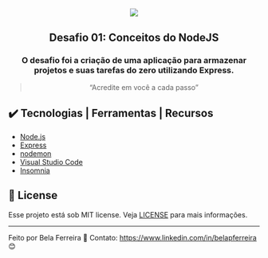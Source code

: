 <h1 align="center"> 
<img src="https://user-images.githubusercontent.com/59603768/75156287-8fa02b80-56f0-11ea-84a3-a6bacc2fcdd1.png">
</h1>

<h2 align="center">
  Desafio 01: Conceitos do NodeJS
</h2>

<h3 align="center">
  O desafio foi a criação de uma aplicação para armazenar projetos e suas tarefas do zero utilizando Express.
</h3>

<blockquote align="center">“Acredite em você a cada passo”</blockquote>

## :heavy_check_mark: Tecnologias | Ferramentas | Recursos

-  [Node.js](https://nodejs.org/en/)
-  [Express](https://expressjs.com/)
-  [nodemon](https://nodemon.io/)
-  [Visual Studio Code](https://code.visualstudio.com/)
-  [Insomnia](https://insomnia.rest/)

## :memo: License
Esse projeto está sob MIT license. Veja [LICENSE](https://github.com/belapferreira/desafio01-conceitos-nodejs/blob/master/LICENSE) para mais informações.

---

Feito por Bela Ferreira :blue_heart: Contato: https://www.linkedin.com/in/belapferreira :blush:

